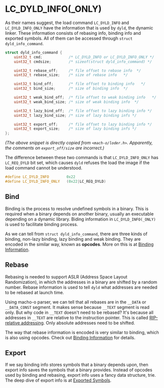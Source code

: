 # LC_DYLD_INFO(_ONLY)
As their names suggest, the load command `LC_DYLD_INFO` and `LC_DYLD_INFO_ONLY` have the information that is used by `dyld`, the dynamic linker. These information consists of rebasing info, binding info and exported symbols. All of them can be accessed through `struct dyld_info_command`.

``` c
struct dyld_info_command {
    uint32_t cmd;            /* LC_DYLD_INFO or LC_DYLD_INFO_ONLY */
    uint32_t cmdsize;        /* sizeof(struct dyld_info_command) */

    uint32_t rebase_off;     /* file offset to rebase info  */
    uint32_t rebase_size;    /* size of rebase info   */

    uint32_t bind_off;       /* file offset to binding info   */
    uint32_t bind_size;      /* size of binding info  */

    uint32_t weak_bind_off;  /* file offset to weak binding info   */
    uint32_t weak_bind_size; /* size of weak binding info  */

    uint32_t lazy_bind_off;  /* file offset to lazy binding info */
    uint32_t lazy_bind_size; /* size of lazy binding infs */

    uint32_t export_off;     /* file offset to lazy binding info */
    uint32_t export_size;    /* size of lazy binding infs */
};
```
*(The above snippet is directly copied from `<mach-o/loder.h>`. Apparently, the comments on `export_off/size` are incorrect.)*

The difference between these two commands is that `LC_DYLD_INFO_ONLY` has `LC_REQ_DYLD` bit set, which causes `dyld` refuses the load the image if the load command cannot be understood.
``` c
#define	LC_DYLD_INFO        0x22
#define	LC_DYLD_INFO_ONLY   (0x22|LC_REQ_DYLD)
```

## Bind
Binding is the process to resolve undefined symbols in a binary. This is required when a binary depends on another binary, usually an executable depending on a dynamic library. Biding information in `LC_DYLD_INFO(_ONLY)` is used to facilitate binding process.

As we can tell from `struct dyld_info_command`, there are three kinds of binding, non-lazy binding, lazy binding and weak binding. They are encoded in the similar way, known as **opcodes**. More on this is at [Binding Information](../../dynamic_linking/docs/BindingInfo.md).

## Rebase
Rebasing is needed to support ASLR (Address Space Layout Randomization), in which the addresses in a binary are shifted by a random number. Rebase information is used to tell `dyld` what addresses are needed to be rebased at launch time.

Using macho-o parser, we can tell that all rebases are in the `__DATA` or `__DATA_CONST` segment. It makes sense because `__TEXT` segment is read only. But why code in `__TEXT` doesn't need to be rebased? It's because all addresses in `__TEXT` are relative to the instruction pointer. This is called [RIP-relative addressing](../../dynamic_linking#rip-relative-addressing). Only absolute addresses need to be shifted.

The way that rebase information is encoded is very similar to binding, which is also using opcodes. Check out [Binding Information](../../dynamic_linking/docs/BindingInfo.md) for details.

## Export
If we say binding info stores symbols that a binary depends upon, then export info saves the symbols that a binary provides. Instead of opcodes used by binding and rebasing, export info uses a fancy data structure, trie. The deep dive of export info is at [Exported Symbols](../../exported_symbol/README.md).
